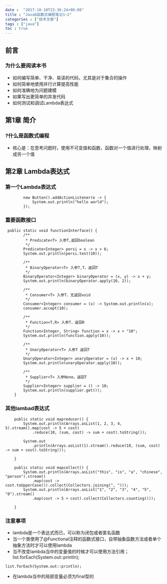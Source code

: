 ```yaml
---
date :  "2017-10-10T23:36:24+08:00"
title : "Java8函数式编程笔记1~2"
categories : ["技术文章"] 
tags : ["java"] 
toc : true
---
```



前言
----

### 为什么要阅读本书

-   如何编写简单、干净、易读的代码，尤其是对于集合的操作
-   如何简单地使用并行计算提高性能
-   如何准确地为问题建模
-   如果写出更简单的并发代码
-   如何测试和调试Lambda表达式

第1章 简介
----------

### ?什么是函数式编程

-   核心是：在思考问题时，使用不可变值和函数，函数对一个值进行处理，映射成另一个值

第2章 Lambda表达式
------------------

### 第一个Lambda表达式

``` {.java}
        new Button().addActionListener(e -> {
            System.out.println("hello world");
        });
```

### 重要函数接口

``` {.java}
 public static void functionInterface() {
        /**
         * Predicate<T> 入参T,返回boolean
         */
        Predicate<Integer> persi = x -> x > 6;
        System.out.println(persi.test(10));

        /**
         * BinaryOperator<T> 入参T,T，返回T
         */
        BinaryOperator<Integer> binaryOperator = (x, y) -> x + y;
        System.out.println(binaryOperator.apply(10, 2));

        /**
         * Consumer<T> 入参T，无返回void
         */
        Consumer<Integer> consumer = (x) -> System.out.println(x);
        consumer.accept(10);

        /**
         * Function<T,R> 入参T，返回R 
         */
        Function<Integer, String> function = x -> x + "10";
        System.out.println(function.apply(10));

        /**
         * UnaryOperator<T> 入参T 返回T
         */
        UnaryOperator<Integer> unaryOperator = (x) -> x + 10;
        System.out.println(unaryOperator.apply(10));

        /**
         * Supplier<T> 入参None，返回T
         */
        Supplier<Integer> supplier = () -> 10;
        System.out.println(supplier.get());
    }
```

### 其他lambad表达式

``` {.java}
    public static void mapreducer() {
        System.out.println(Arrays.asList(1, 2, 3, 4, 5).stream().map(cost -> 5 + cost)
            .reduce(10, (sum, cost) -> sum + cost).toString());

        System.out
            .println(Arrays.asList(1).stream().reduce(10, (sum, cost) -> sum + cost).toString());

    }

    public static void mapcollect() {
        System.out.println(Arrays.asList("this", "is", "a", "chinese", "person").stream()
            .map(cost -> cost.toUpperCase()).collect(Collectors.joining(", ")));
        System.out.println(Arrays.asList("1", "2", "3", "4", "5", "0").stream()
            .map(cost -> 5 + cost).collect(Collectors.counting()));

    }
```

### 注意事项

-   lambda是一个表达式而已，可以称为闭包或者匿名函数
-   当一个类使用了@Functional注释的函数式接口，自带抽象函数方法或者单个抽象方法时才可以使用lambda
-   当不改变lambda当中的变量值的时候才可以使用方法引用；list.forEach(System.out::println);

``` {.java}
list.forEach(System.out::println);
```

-   在lambda当中的局部变量必须为final型的

